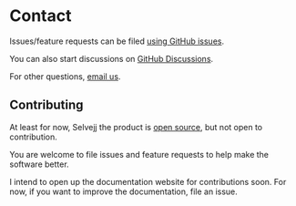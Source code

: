 # Contact

Issues/feature requests can be filed [using GitHub issues](https://github.com/selvejj/selvejj-issues/issues).

You can also start discussions on [GitHub Discussions](https://github.com/selvejj/selvejj-issues/discussions).

For other questions, [email us](mailto:help@selvejj.com).

## Contributing

At least for now, Selvejj the product is [open source](./license.md), but not open to contribution.

You are welcome to file issues and feature requests to help make the software better.

I intend to open up the documentation website for contributions soon. For now, if you want to improve the documentation,
file an issue.